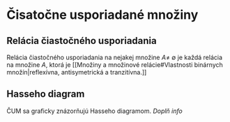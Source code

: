 # Čisatočne usporiadané množiny

## Relácia čiastočného usporiadania
Relácia čiastočného usporiadania na nejakej množine $A \neq\ \emptyset$ je každá relácia na množine $A$, ktorá je [[Množiny a množinové relácie#Vlastnosti binárnych množín|reflexívna, antisymetrická a tranzitívna.]] 


## Hasseho diagram
ČUM sa graficky znázorňujú Hasseho diagramom.
_Doplň info_